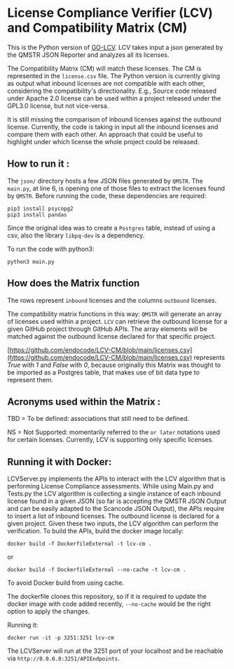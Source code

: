 # License Compliance Verifier (LCV) and Compatibility Matrix (CM)

This is the Python version of [GO-LCV](https://github.com/endocode/GO-LCV).
LCV takes input a json generated by the QMSTR JSON Reporter and analyzes all its licenses.

The Compatibility Matrix (CM) will match these licenses. The CM is represented in the `license.csv` file.
The Python version is currently giving as output what inbound licenses are not compatible with each other, considering the compatibility's directionality.
E.g., Source code released under Apache 2.0 license can be used within a project released under the GPL3.0 license, but not vice-versa.

It is still missing the comparison of inbound licenses against the outbound license.
Currently, the code is taking in input all the inbound licenses and compare them with each other. An approach that could be useful to highlight under which license the whole project could be released.

## How to run it :
The `json/` directory hosts a few JSON files generated by `QMSTR`.
The `main.py`, at line 6, is opening one of those files to extract the licenses found by `QMSTR`.
Before running the code, these dependencies are required:


```
pip3 install psycopg2
pip3 install pandas

```
Since the original idea was to create a `Postgres` table, instead of using a csv, also the library `libpq-dev` is a dependency.

To run the code with python3:
```
python3 main.py  
```

## How does the Matrix function
The rows represent `inbound` licenses and the columns `outbound` licenses.

The compatibility matrix functions in this way:
`QMSTR` will generate an array of licenses used within a project.
`LCV` can retrieve the outbound license for a given GitHub project through GitHub APIs.
The array elements will be matched against the outbound license declared for that specific project.

[https://github.com/endocode/LCV-CM/blob/main/licenses.csv](https://github.com/endocode/LCV-CM/blob/main/licenses.csv) represents *True* with *1* and *False* with *0*, because originally this Matrix was thought to be imported as a Postgres table, that makes use of bit data type to represent them.

## Acronyms used within the Matrix :

TBD = To be defined: associations that still need to be defined.

NS = Not Supported: momentarily referred to the `or later` notations used for certain licenses.
Currently, LCV is supporting only specific licenses.


## Running it with Docker:
LCVServer.py implements the APIs to interact with the LCV algorithm that is performing License Compliance assessments.
While using Main.py and Tests.py the LCV algorithm is collecting a single instance of each inbound license found in a given JSON (so far is accepting the QMSTR JSON Output and can be easily adapted to the Scancode JSON Output), the APIs require to insert a list of inbound licenses. The outbound license is declared for a given project.
Given these two inputs, the LCV algorithm can perform the verification.
To build the APIs, build the docker image locally:
```
docker build -f DockerfileExternal -t lcv-cm .
```
or
```
docker build -f DockerfileExternal --no-cache -t lcv-cm .
```
To avoid Docker build from using cache.

The dockerfile clones this repository, so if it is required to update the docker image with code added recently, `--no-cache` would be the right option to apply the changes.

Running it:
```
docker run -it -p 3251:3251 lcv-cm
```
The LCVServer will run at the 3251 port of your localhost and be reachable via `http://0.0.0.0:3251/APIEndpoints`.
